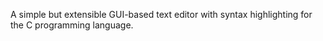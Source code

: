 A simple but extensible GUI-based text editor with syntax highlighting for the C programming language.
